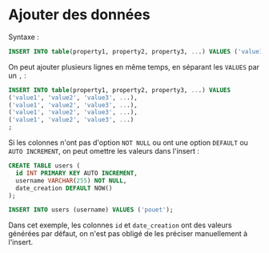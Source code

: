 # Ajouter des données

Syntaxe :

```sql
INSERT INTO table(property1, property2, property3, ...) VALUES ('value1', 'value2', 'value3', ...);
```

On peut ajouter plusieurs lignes en même temps, en séparant les `VALUES` par un `,` :

```sql
INSERT INTO table(property1, property2, property3, ...) VALUES
('value1', 'value2', 'value3', ...),
('value1', 'value2', 'value3', ...),
('value1', 'value2', 'value3', ...),
('value1', 'value2', 'value3', ...)
;
```
Si les colonnes n'ont pas d'option `NOT NULL` ou ont une option `DEFAULT` ou `AUTO INCREMENT`, on peut omettre les valeurs dans l'insert :

```sql
CREATE TABLE users (
  id INT PRIMARY KEY AUTO INCREMENT,
  username VARCHAR(255) NOT NULL,
  date_creation DEFAULT NOW()
);

INSERT INTO users (username) VALUES ('pouet');
```

Dans cet exemple, les colonnes `id` et `date_creation` ont des valeurs générées par défaut, on n'est pas obligé de les préciser manuellement à l'insert.
